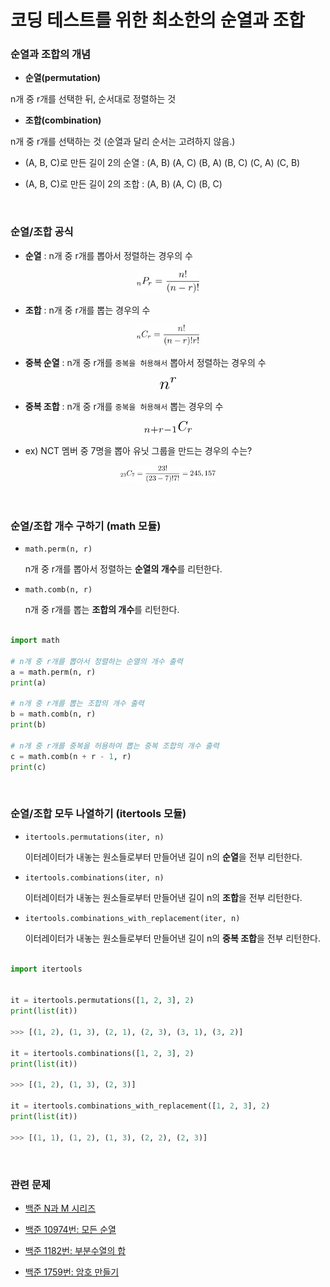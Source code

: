 # 코딩 테스트를 위한 최소한의 순열과 조합



### 순열과 조합의 개념

- **순열(permutation)**

 n개 중 r개를 선택한 뒤, 순서대로 정렬하는 것

- **조합(combination)**

 n개 중 r개를 선택하는 것 (순열과 달리 순서는 고려하지 않음.)

- (A, B, C)로 만든 길이 2의 순열 : (A, B) (A, C) (B, A) (B, C) (C, A) (C, B)

- (A, B, C)로 만든 길이 2의 조합 : (A, B) (A, C) (B, C)

<br>

### 순열/조합 공식

- **순열** : n개 중 r개를 뽑아서 정렬하는 경우의 수

<p align="center">
  <img src="algorithm.assets/image04.png" width="20%" height="20%" />
</p>


- **조합** : n개 중 r개를 뽑는 경우의 수

<p align="center">
  <img src="algorithm.assets/image05.png" width="20%" height="20%" />
</p>


- **중복 순열** : n개 중 r개를 `중복을 허용해서` 뽑아서 정렬하는 경우의 수
  
<p align="center">
  <img src="algorithm.assets/image06.png" width="5%" height="5%" />
</p>


- **중복 조합** : n개 중 r개를 `중복을 허용해서` 뽑는 경우의 수

<p align="center">
  <img src="algorithm.assets/image07.png" width="15%" height="15%" />
</p>

- ex) NCT 멤버 중 7명을 뽑아 유닛 그룹을 만드는 경우의 수는?

<p align="center">
  <img src="algorithm.assets/image08.png" width="30%" height="30%" />
</p>

<br>

### 순열/조합 개수 구하기 (math 모듈)

- `math.perm(n, r)`

  n개 중 r개를 뽑아서 정렬하는 **순열의 개수**를 리턴한다.

- `math.comb(n, r)`

  n개 중 r개를 뽑는 **조합의 개수**를 리턴한다.

```python

import math

# n개 중 r개를 뽑아서 정렬하는 순열의 개수 출력
a = math.perm(n, r)
print(a)

# n개 중 r개를 뽑는 조합의 개수 출력
b = math.comb(n, r)
print(b)

# n개 중 r개를 중복을 허용하여 뽑는 중복 조합의 개수 출력
c = math.comb(n + r - 1, r)
print(c)
```

<br>

### 순열/조합 모두 나열하기 (itertools 모듈)


- `itertools.permutations(iter, n)`

  이터레이터가 내놓는 원소들로부터 만들어낸 길이 n의 **순열**을 전부 리턴한다.

- `itertools.combinations(iter, n)`

  이터레이터가 내놓는 원소들로부터 만들어낸 길이 n의 **조합**을 전부 리턴한다.

- `itertools.combinations_with_replacement(iter, n)`

  이터레이터가 내놓는 원소들로부터 만들어낸 길이 n의 **중복 조합**을 전부 리턴한다.

```python

import itertools


it = itertools.permutations([1, 2, 3], 2)
print(list(it))

>>> [(1, 2), (1, 3), (2, 1), (2, 3), (3, 1), (3, 2)]

it = itertools.combinations([1, 2, 3], 2)
print(list(it))

>>> [(1, 2), (1, 3), (2, 3)]

it = itertools.combinations_with_replacement([1, 2, 3], 2)
print(list(it))

>>> [(1, 1), (1, 2), (1, 3), (2, 2), (2, 3)]
```

<br>

### 관련 문제

- [백준 N과 M 시리즈](https://www.acmicpc.net/workbook/view/2052)

- [백준 10974번: 모든 순열](https://www.acmicpc.net/problem/10974)

- [백준 1182번: 부분수열의 합](https://www.acmicpc.net/problem/1182)

- [백준 1759번: 암호 만들기](https://www.acmicpc.net/problem/1759)

